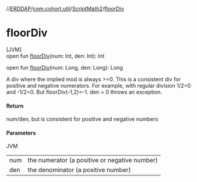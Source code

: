 //[ERDDAP](../../../index.md)/[com.cohort.util](../index.md)/[ScriptMath2](index.md)/[floorDiv](floor-div.md)

# floorDiv

[JVM]\
open fun [floorDiv](floor-div.md)(num: Int, den: Int): Int

open fun [floorDiv](floor-div.md)(num: Long, den: Long): Long

A div where the implied mod is always &gt;=0. This is a consistent div for positive and negative numerators. For example, with regular division 1/2=0 and -1/2=0. But floorDiv(-1,2)=-1. den = 0 throws an exception.

#### Return

num/den, but is consistent for positive and negative numbers

#### Parameters

JVM

| | |
|---|---|
| num | the numerator (a positive or negative number) |
| den | the denominator (a positive number) |
